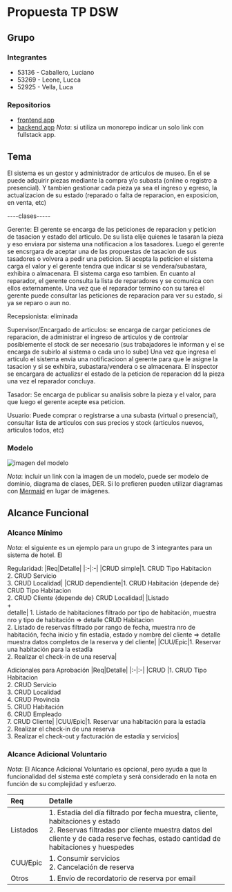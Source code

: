 # Propuesta TP DSW

## Grupo
### Integrantes
* 53136 - Caballero, Luciano
* 53269 - Leone, Lucca
* 52925 - Vella, Luca

### Repositorios
* [frontend app](http://hyperlinkToGihubOrGitlab)
* [backend app](http://hyperlinkToGihubOrGitlab)
*Nota*: si utiliza un monorepo indicar un solo link con fullstack app.

## Tema
El sistema es un gestor y administrador de articulos de museo. En el se puede adquirir piezas mediante la compra y/o subasta (online o registro a presencial).
Y tambien gestionar cada pieza ya sea el ingreso y egreso, la actualizacion de su estado (reparado o falta de reparacion, en exposicion, en venta, etc)

----clases-----

Gerente: El gerente se encarga de las peticiones de reparacion y peticion de tasacion y estado del articulo. De su lista elije quienes le tasaran la pieza y eso enviara por sistema una notificacion a los tasadores. Luego el gerente se encsrgara de aceptar una de las propuestas de tasacion de sus tasadores o  volvera a pedir una peticion. 
Si acepta la peticion el sistema carga el valor y el gerente tendra que indicar si se vendera/subastara, exhibira o almacenara. El sistema carga eso tambien.
En cuanto al reparador, el gerente consulta la lista de reparadores y se comunica con ellos externamente. Una vez que el reparador termino con su tarea el gerente puede consultar las peticiones de reparacion para ver su estado, si ya se reparo o aun no.

Recepsionista: eliminada
 
Supervisor/Encargado de articulos: se encarga de cargar peticiones de reparacion, de administrar el ingreso de articulos y de controlar posiblemente el stock de ser necesario (sus trabajadores le informan y el se encarga de subirlo al sistema o cada uno lo sube)
Una vez que ingresa el articulo el sistema envia una notificacioon al gerente para que le asigne la tasacion y si se exhibira, subastara/vendera o se almacenara.
El inspector se encargara de actualizsr el estado de la peticion de reparacion dd la pieza una vez el reparador concluya.

Tasador: Se encarga de publicar su analisis sobre la pieza y el valor, para que luego el gerente acepte esa peticion.

Usuario: Puede comprar o registrarse a una subasta (virtual o presencial), consultar lista de articulos con sus precios y stock (articulos nuevos, articulos todos, etc)

### Modelo
![imagen del modelo]()

*Nota*: incluir un link con la imagen de un modelo, puede ser modelo de dominio, diagrama de clases, DER. Si lo prefieren pueden utilizar diagramas con [Mermaid](https://mermaid.js.org) en lugar de imágenes.

## Alcance Funcional 

### Alcance Mínimo

*Nota*: el siguiente es un ejemplo para un grupo de 3 integrantes para un sistema de hotel. El 

Regularidad:
|Req|Detalle|
|:-|:-|
|CRUD simple|1. CRUD Tipo Habitacion<br>2. CRUD Servicio<br>3. CRUD Localidad|
|CRUD dependiente|1. CRUD Habitación {depende de} CRUD Tipo Habitacion<br>2. CRUD Cliente {depende de} CRUD Localidad|
|Listado<br>+<br>detalle| 1. Listado de habitaciones filtrado por tipo de habitación, muestra nro y tipo de habitación => detalle CRUD Habitacion<br> 2. Listado de reservas filtrado por rango de fecha, muestra nro de habitación, fecha inicio y fin estadía, estado y nombre del cliente => detalle muestra datos completos de la reserva y del cliente|
|CUU/Epic|1. Reservar una habitación para la estadía<br>2. Realizar el check-in de una reserva|


Adicionales para Aprobación
|Req|Detalle|
|:-|:-|
|CRUD |1. CRUD Tipo Habitacion<br>2. CRUD Servicio<br>3. CRUD Localidad<br>4. CRUD Provincia<br>5. CRUD Habitación<br>6. CRUD Empleado<br>7. CRUD Cliente|
|CUU/Epic|1. Reservar una habitación para la estadía<br>2. Realizar el check-in de una reserva<br>3. Realizar el check-out y facturación de estadía y servicios|


### Alcance Adicional Voluntario

*Nota*: El Alcance Adicional Voluntario es opcional, pero ayuda a que la funcionalidad del sistema esté completa y será considerado en la nota en función de su complejidad y esfuerzo.

|Req|Detalle|
|:-|:-|
|Listados |1. Estadía del día filtrado por fecha muestra, cliente, habitaciones y estado <br>2. Reservas filtradas por cliente muestra datos del cliente y de cada reserve fechas, estado cantidad de habitaciones y huespedes|
|CUU/Epic|1. Consumir servicios<br>2. Cancelación de reserva|
|Otros|1. Envío de recordatorio de reserva por email|

